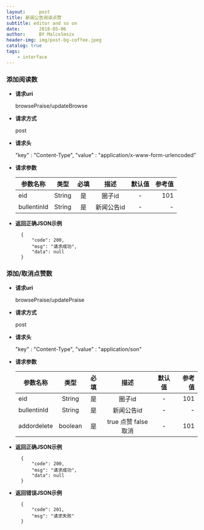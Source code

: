 ```yaml
---
layout:     post
title: 新闻公告阅读点赞
subtitle: editor and so on
date:       2018-05-06
author:     BY Malcolmszx
header-img: img/post-bg-coffee.jpeg
catalog: true
tags:
    - interface
---
```


### 添加阅读数

- **请求uri**

  browsePraise/updateBrowse

- **请求方式**

  post

- **请求头**

  "key" : "Content-Type",  "value" : "application/x-www-form-urlencoded"

- **请求参数**

  | 参数名称       | 类型          | 必填          | 描述           | 默认值        | 参考值         |
  | ------------- |:-------------:|:-------------:|:-------------:|:-------------:| -------------:|
  | eid           | String        |    是         | 圈子id         | -             |      101      |
  | bullentinId   | String        |    是         | 新闻公告id     | -  |- |

- **返回正确JSON示例**
  ```
    {
        "code": 200,
        "msg": "请求成功",
        "data": null
    }
  ```

### 添加/取消点赞数

- **请求uri**

  browsePraise/updatePraise

- **请求方式**

  post

- **请求头**

  "key" : "Content-Type",  "value" : "application/son"

- **请求参数**

  | 参数名称       | 类型          | 必填          | 描述           | 默认值        | 参考值         |
  | ------------- |:-------------:|:-------------:|:-------------:|:-------------:| -------------:|
  | eid           | String        |    是         | 圈子id         | -             |      101      |
  | bullentinId   | String        |    是         | 新闻公告id     | -  |- |
  | addordelete   | boolean       |    是         | true 点赞 false 取消 | -       |      101      |

- **返回正确JSON示例**
  ```
    {
        "code": 200,
        "msg": "请求成功",
        "data": null
    }
  ```
- **返回错误JSON示例**  
  ```
    {
        "code": 201,
        "msg": "请求失败"
    }
  ```
